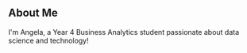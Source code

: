 ## About Me

I'm Angela, a Year 4 Business Analytics student passionate about data science and technology!
